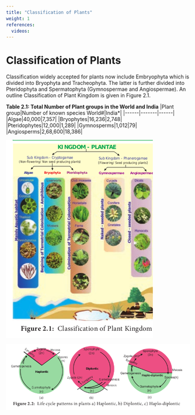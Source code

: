 ```yaml
---
title: "Classification of Plants"
weight: 1
references:
  videos:
---
```


# Classification of Plants

Classification widely accepted for plants now include Embryophyta which is divided into Bryophyta and Tracheophyta. The latter is further divided into Pteridophyta and Spermatophyta (Gymnospermae and Angiospermae). An outline Classification of Plant Kingdom is given in Figure 2.1.

**Table 2.1: Total Number of Plant groups in the World and India**
|Plant group|Number of known species World#|India\*|
|------|-------|------|
|Algae|40,000|7,357|
|Bryophytes|16,236|2,748|
|Pteridophytes|12,000|1,289|
|Gymnosperms|1,012|79|
|Angiosperms|2,68,600|18,386|

![ Classification of Plant Kingdo](2.1.png)

![ Life cycle patterns in plants a) H](2.2.png)
